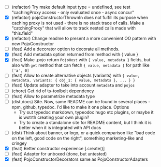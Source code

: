 - [ ] (refactor) Try make default input type = undefined, see test "cachingProxy access - only evaluated once - async
  concur"
- [x] (refactor) pojoConstructorThrownIn does not fulfill its purpose when caching proxy is not used - there is no stack
  trace of
  calls. Make a "catchingProxy" that will allow to track nested calls made with "this.field"
- [x] (refactor) Change readme to present a more convenient OO pattern with new PojoConstructor
- [ ] (feat) Add a decorator option to decorate all methods.
- [x] (feat) Add metadata option returned from method with { value }
- [x] (feat) Make .pojo return `PojoHost` with `{ value, metadata }` fields, but also with `get` method that can
  fetch `{ value, metadata }` for path like `['a', 0]`
- [ ] (feat) Allow to create alternative objects (variants)
  with `{ value, metadata, variants: { obj_1: { value, metadata }, ... } }`
- [ ] (feat) Update adapter to take into account `metadata` and `pojos`
- [ ] (chore) Get rid of ts-toolbelt dependency
- [ ] (feat) Allow to parametrize metadata type
- [ ] (dist,docs) Site. Now, same README can be found in several places - npm, github, typedoc. I'd like to make it one
  place.
  Options
    - Try out typedoc markdown, typeodoc hugo etc plugins, or maybe it is wotrth creating your own plugin?
    - Try to create a standalone site for README content, but I think it is better when it is integrated with API docs
- [ ] (dist) Think about banner, or logo, or a quick comparison like "bad code on the left, good code on the right",
  something marketing-like and cringey
- [x] (feat) Better constructor experience [.create()]
- [ ] (feat) Adapter for unboxed (done, but untested)
- [x] (feat) PojoConstructorDecorators same as PojoConstructorAdapters
